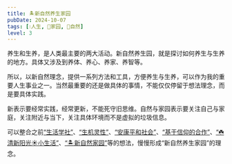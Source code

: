 ```yaml
---
title: 🏝️新自然养生家园
pubDate: 2024-10-07
tags: [💧人生, 🏡家园, 🌳自然]
level: 3
---
```


养生和生养，是人类最主要的两大活动。新自然养生园，就是探讨如何养生与生养的地方。具体又涉及到养体、养心、养家、养智等。

所以，以新自然理念，提供一系列方法和工具，方便养生与生养，可以作为我的重要人生事业之一。当然最重要的还是做具体的事情，不能仅仅停留于想法理念，而是要具体实践。

新表示要经常实践，经常更新，不能死守旧思维。自然与家园表示要关注自己与家庭，关注附近与当下，关注具体环境而不是虚拟的垃圾信息。

可以整合之前[“生活学社”](/xyy/20241002b)、[“生机灵性”](/xyy/20240921b)、[“安康平和社会”](/xyy/20240905)、[“基于信仰的合作”](/xyy/20240830)、[“☘️清新阳光☀️小生活”](/xyy/20240824)、[“🏝️新自然家园”](/xyy/20240708a)等的想法，慢慢形成“新自然养生家园”的理念。
